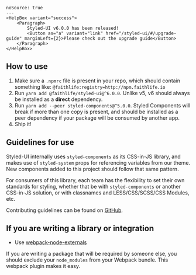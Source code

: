 ```react
noSource: true
---
<HelpBox variant="success">
	<Paragraph>
		Styled-UI v6.0.0 has been released!
		<Button as="a" variant="link" href="/styled-ui/#/upgrade-guide" marginLeft={2}>Please check out the upgrade guide</Button>
	</Paragraph>
</HelpBox>
```

## How to use

1. Make sure a `.npmrc` file is present in your repo, which should contain something like: `@faithlife:registry=http://npm.faithlife.io`
1. Run `yarn add @faithlife/styled-ui@^6.0.0`. Unlike v5, v6 should always be installed as a **direct** dependency.
1. Run `yarn add --peer styled-components@^5.0.0`. Styled Components will break if more than one copy is present, and should be installed as a peer dependency if your package will be consumed by another app.
1. Ship it!

## Guidelines for use

Styled-UI internally uses `styled-components` as its CSS-in-JS library, and makes use of `styled-system` props for referencing variables from our theme. New components added to this project should follow that same pattern.

For consumers of this library, each team has the flexibility to set their own standards for styling, whether that be with `styled-components` or another CSS-in-JS solution, or with classnames and LESS/CSS/SCSS/CSS Modules, etc.

Contributing guidelines can be found on [GitHub](https://github.com/Faithlife/styled-ui/#how-to-contribute).

## If you are writing a library or integration

- Use [webpack-node-externals](https://www.npmjs.com/package/webpack-node-externals)

If you are writing a package that will be required by someone else, you should exclude your `node_modules` from your Webpack bundle. This webpack plugin makes it easy.
